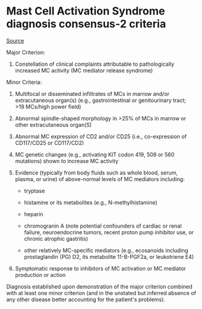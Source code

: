 # Mast Cell Activation Syndrome diagnosis consensus-2 criteria

[Source](https://www.degruyter.com/document/doi/10.1515/dx-2020-0005/html)

Major Criterion:

1. Constellation of clinical complaints attributable to pathologically increased MC activity (MC mediator release syndrome)
   
Minor Criteria:

1. Multifocal or disseminated infiltrates of MCs in marrow and/or extracutaneous organ(s) (e.g., gastrointestinal or genitourinary tract; >19 MCs/high power field) 
   
2. Abnormal spindle-shaped morphology in >25% of MCs in marrow or other
extracutaneous organ(S)

3. Abnormal MC expression of CD2 and/or CD25 (i.e., co-expression of CD117/CD25 or
CD117/CD2)

4. MC genetic changes (e.g., activating KIT codon 419, 509 or 560 mutations) shown to increase MC activity
   
5. Evidence (typically from body fluids such as whole blood, serum, plasma, or urine) of
above-normal levels of MC mediators including:

   * tryptase

   * histamine or its metabolites (e.g., N-methylhistamine)

   * heparin
     
   * chromogranin A (note potential confounders of cardiac or renal failure, neuroendocrine tumors, recent proton pump inhibitor use, or chronic atrophic gastritis)

   * other relatively MC-specific mediators (e.g., ecosanoids including prostaglandin (PG) D2, its metabolite 11-B-PGF2a, or leukotriene E4)
  
6. Symptomatic response to inhibitors of MC activation or MC mediator production or
action

Diagnosis established upon demonstration of the major criterion combined with at least one minor criterion (and in the unstated but inferred absence of any other disease better accounting for the patient's problems).
